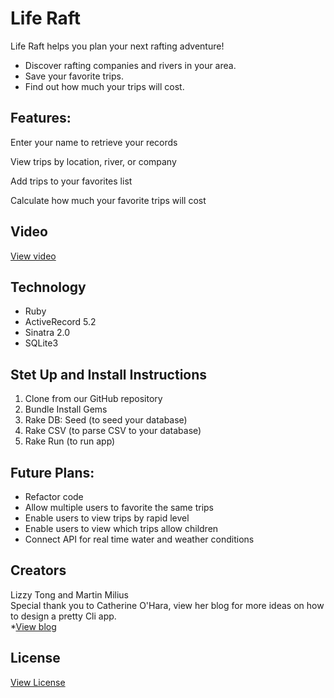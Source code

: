 <h1> Life Raft </h1>

Life Raft helps you plan your next rafting adventure!
<ul>
    <li>Discover rafting companies and rivers in your area. </li>
    <li> Save your favorite trips. </li>
    <li> Find out how much your trips will cost.</li>
</ul>

<h2> Features: </h2>
<p>Enter your name to retrieve your records</p>
<p> View trips by location, river, or company </p>
<p> Add trips to your favorites list </p>
<p>Calculate how much your favorite trips will cost</p>

<h2> Video </h2>
<a href = 'https://youtu.be/B3v7CYtwNHY'> View video </a> 

<h2> Technology </h2>
<ul>
    <li>Ruby</li>
    <li>ActiveRecord 5.2</li>
    <li>Sinatra 2.0</li>
    <li>SQLite3</li>
    </ul>

<h2> Stet Up and Install Instructions </h2>
<ol>
    <li>Clone from our GitHub repository</li>
    <li>Bundle Install Gems</li>
    <li>Rake DB: Seed (to seed your database)</li>
    <li>Rake CSV (to parse CSV to your database)</li>
    <li>Rake Run (to run app)</li>
</ol>

<h2> Future Plans: </h2>
<ul>
    <li>Refactor code</li>
    <li>Allow multiple users to favorite the same trips </li>
    <li>Enable users to view trips by rapid level</li>
    <li>Enable users to view which trips allow children</li>
    <li>Connect API for real time water and weather conditions</li>
</ul>

<h2> Creators </h2>
Lizzy Tong and Martin Milius
<br>
Special thank you to Catherine O'Hara, view her blog for more ideas on how to design a pretty Cli app.
<br>
 *<a href = 'https://medium.com/@oharacatherine/when-the-bash-aint-got-flash-beautify-the-cli-5f318325a86'>View blog</a></p>

<h2> License </h2>
<a href = 'https://github.com/Lizzy-T/mod1-project/blob/master/LICENSE.md'> View License </a>

